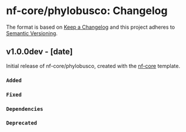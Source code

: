 # nf-core/phylobusco: Changelog

The format is based on [Keep a Changelog](https://keepachangelog.com/en/1.0.0/)
and this project adheres to [Semantic Versioning](https://semver.org/spec/v2.0.0.html).

## v1.0.0dev - [date]

Initial release of nf-core/phylobusco, created with the [nf-core](https://nf-co.re/) template.

### `Added`

### `Fixed`

### `Dependencies`

### `Deprecated`
